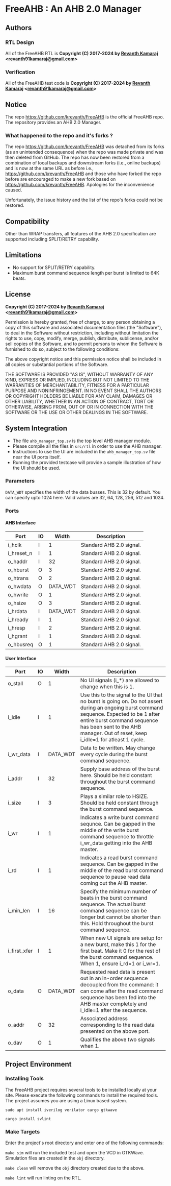 # FreeAHB : An AHB 2.0 Manager

## Authors

### RTL Design

All of the FreeAHB RTL is **Copyright (C) 2017-2024 by [Revanth Kamaraj](https://github.com/krevanth) <<revanth91kamaraj@gmail.com>>**

### Verification

All of the FreeAHB test code is **Copyright (C) 2017-2024 by [Revanth Kamaraj](https://github.com/krevanth) <<revanth91kamaraj@gmail.com>>**

## Notice

The repo https://github.com/krevanth/FreeAHB is the official FreeAHB repo. The repository provides an AHB 2.0 Manager.

### What happened to the repo and it's forks ?

The repo https://github.com/krevanth/FreeAHB was detached from its forks (as
an unintended consequence) when the repo was made private and was then deleted
from GitHub. The repo has now been restored from a combination of local backups
and downstream forks (i.e., online backups) and is now at the same URL as
before i.e., https://github.com/krevanth/FreeAHB and those who have forked the
repo before are encouraged to make a new fork based on
https://github.com/krevanth/FreeAHB. Apologies for the inconvenience caused.

Unfortunately, the issue history and the list of the repo's forks could not be
restored.

## Compatibility

Other than WRAP transfers, all features of the AHB 2.0 specification are supported including
SPLIT/RETRY capability.

## Limitations

- No support for SPLIT/RETRY capability.
- Maximum burst command sequence length per burst is limited to 64K beats.

## License

**Copyright (C) 2017-2024 by [Revanth Kamaraj](https://github.com/krevanth) <<revanth91kamaraj@gmail.com>>**

Permission is hereby granted, free of charge, to any person obtaining a copy
of this software and associated documentation files (the "Software"), to deal
in the Software without restriction, including without limitation the rights
to use, copy, modify, merge, publish, distribute, sublicense, and/or sell
copies of the Software, and to permit persons to whom the Software is
furnished to do so, subject to the following conditions:

The above copyright notice and this permission notice shall be included in all
copies or substantial portions of the Software.

THE SOFTWARE IS PROVIDED "AS IS", WITHOUT WARRANTY OF ANY KIND, EXPRESS OR
IMPLIED, INCLUDING BUT NOT LIMITED TO THE WARRANTIES OF MERCHANTABILITY,
FITNESS FOR A PARTICULAR PURPOSE AND NONINFRINGEMENT. IN NO EVENT SHALL THE
AUTHORS OR COPYRIGHT HOLDERS BE LIABLE FOR ANY CLAIM, DAMAGES OR OTHER
LIABILITY, WHETHER IN AN ACTION OF CONTRACT, TORT OR OTHERWISE, ARISING FROM,
OUT OF OR IN CONNECTION WITH THE SOFTWARE OR THE USE OR OTHER DEALINGS IN THE
SOFTWARE.

## System Integration

- The file `ahb_manager_top.sv` is the top level AHB manager module.
- Please compile all the files in `src/rtl` in order to use the AHB manager.
- Instructions to use the UI are included in the `ahb_manager_top.sv` file near the UI ports itself.
- Running the provided testcase will provide a sample illustration of how the UI should be used.

### Parameters

`DATA_WDT` specifies the width of the data busses. This is 32 by default. You
can specify upto 1024 here. Valid values are 32, 64, 128, 256, 512 and 1024.

### Ports

#### AHB Interface

|  Port    |  IO| Width  | Description            |
|----------|----|--------|------------------------|
|i_hclk    |I   |1       |Standard AHB 2.0 signal.|
|i_hreset_n|I   |1       |Standard AHB 2.0 signal.|
|o_haddr   |I   |32      |Standard AHB 2.0 signal.|
|o_hburst  |O   |3       |Standard AHB 2.0 signal.|
|o_htrans  |O   |2       |Standard AHB 2.0 signal.|
|o_hwdata  |O   |DATA_WDT|Standard AHB 2.0 signal.|
|o_hwrite  |O   |1       |Standard AHB 2.0 signal.|
|o_hsize   |O   |3       |Standard AHB 2.0 signal.|
|i_hrdata  |I   |DATA_WDT|Standard AHB 2.0 signal.|
|i_hready  |I   |1       |Standard AHB 2.0 signal.|
|i_hresp   |I   |2       |Standard AHB 2.0 signal.|
|i_hgrant  |I   |1       |Standard AHB 2.0 signal.|
|o_hbusreq |O   |1       |Standard AHB 2.0 signal.|

#### User Interface

|Port         |IO   |Width   |Description                                                                                                                                                                                                    |
|-------------|-----|--------|---------------------------------------------------------------------------------------------------------------------------------------------------------------------------------------------------------------|
|o_stall      |O    |1       |No UI signals (i_\*) are allowed to change when this is 1.                                                                                                                                                      |
|i_idle       |I    |1       |Use this to the signal to the UI that no burst is going on. Do not assert during an ongoing burst command sequence. Expected to be 1 after entire burst command sequence has been sent to the AHB manager. Out of reset, keep i_idle=1 for atleast 1 cycle.     |
|i_wr_data    |I    |DATA_WDT|Data to be written. May change every cycle during the burst command sequence.                                                                                                                                  |
|i_addr       |I    |32      |Supply base address of the burst here. Should be held constant throughout the burst command sequence.                                                                                                          |
|i_size       |I    |3       |Plays a similar role to HSIZE. Should be held constant through the burst command sequence.                                                                                                                     |
|i_wr         |I    |1       |Indicates a write burst command sequnce. Can be gapped in the middle of the write burst command sequence to throttle i_wr_data getting into the AHB master.                                                    |
|i_rd         |I    |1       |Indicates a read burst command sequence. Can be gapped in the middle of the read burst command sequence to pause read data coming out the AHB master.                                                          |
|i_min_len    |I    |16      |Specify the minimum number of beats in the burst command sequence. The actual burst command sequence can be longer but cannot be shorter than this. Hold throughout the burst command sequence.                |
|i_first_xfer |I    |1       |When new UI signals are setup for a new burst, make this 1 for the first beat. Make it 0 for the rest of the burst command sequence. When 1, ensure i_rd=1 or i_wr=1.                                          |
|o_data       |O    |DATA_WDT|Requested read data is present out in an in-order sequence decoupled from the command: it can come after the read command sequence has been fed into the AHB master completely and i_idle=1 after the sequence.|
|o_addr       |O    |32      |Associated address corresponding to the read data presented on the above port.                                                                                                                                 |
|o_dav        |O    |1       |Qualifies the above two signals when 1.                                                                                                                                                                        |

## Project Environment

### Installing Tools

The FreeAHB project requires several tools to be installed locally at your site.
Please execute the following commands to install the required tools. The project
assumes you are using a Linux based system.

`sudo apt install iverilog verilator cargo gtkwave`

`cargo install svlint`

### Make Targets

Enter the project's root directory and enter one of the following commands:

`make sim` will run the included test and open the VCD in GTKWave. Simulation 
files are created in the `obj` directory.

`make clean` will remove the `obj` directory created due to the above.

`make lint` will run linting on the RTL.


